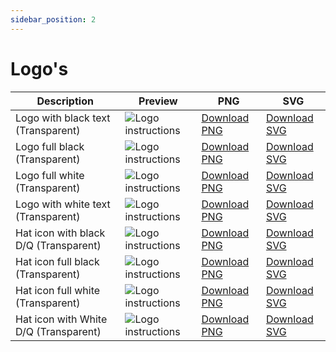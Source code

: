 ```yaml
---
sidebar_position: 2
---
```


# Logo's


| Description | Preview | PNG     | SVG
| ----------- | ------- | ------- | ---------
| Logo with black text (Transparent)  | ![Logo instructions](/img/docs/assets/logos/DigiQuip_logo_black-transparent_preview.png)    | [Download PNG](/img/docs/assets/logos/PNG/DigiQuip_logo_black-transparent.png) | [Download SVG](/img/docs/assets/logos/SVG/DigiQuip_logo_black-transparent.svg)
| Logo full black (Transparent)  | ![Logo instructions](/img/docs/assets/logos/DigiQuip_logo_fullblack-transparent_preview.png)    | [Download PNG](/img/docs/assets/logos/PNG/DigiQuip_logo_fullblack-transparent.png) | [Download SVG](/img/docs/assets/logos/SVG/DigiQuip_logo_fullblack-transparent.svg)
| Logo full white (Transparent)  | ![Logo instructions](/img/docs/assets/logos/DigiQuip_logo_fullwhite-transparent_preview.png)    | [Download PNG](/img/docs/assets/logos/PNG/DigiQuip_logo_fullwhite-transparent.png) | [Download SVG](/img/docs/assets/logos/SVG/DigiQuip_logo_fullwhite-transparent.svg)
| Logo with white text (Transparent)  | ![Logo instructions](/img/docs/assets/logos/DigiQuip_logo_white-transparent_preview.png)    | [Download PNG](/img/docs/assets/logos/PNG/DigiQuip_logo_white-transparent.png) | [Download SVG](/img/docs/assets/logos/SVG/DigiQuip_logo_white-transparent.svg)
| Hat icon with black D/Q (Transparent)  | ![Logo instructions](/img/docs/assets/logos/DigiQuip_IconD_black-transparent_preview.png)    | [Download PNG](/img/docs/assets/logos/PNG/DigiQuip_IconD_black-transparent.png) | [Download SVG](/img/docs/assets/logos/SVG/DigiQuip_IconD_black-transparent.svg)
| Hat icon full black (Transparent)  | ![Logo instructions](/img/docs/assets/logos/DigiQuip_IconD_fullblack-transparent_preview.png)    | [Download PNG](/img/docs/assets/logos/PNG/DigiQuip_IconD_fullblack-transparent.png) | [Download SVG](/img/docs/assets/logos/SVG/DigiQuip_IconD_fullblack-transparent.svg)
| Hat icon full white (Transparent)  | ![Logo instructions](/img/docs/assets/logos/DigiQuip_IconD_fullwhite-transparent_preview.png)    | [Download PNG](/img/docs/assets/logos/PNG/DigiQuip_IconD_fullwhite-transparent.png) | [Download SVG](/img/docs/assets/logos/SVG/DigiQuip_IconD_fullwhite-transparent.svg)
| Hat icon with White D/Q (Transparent)  | ![Logo instructions](/img/docs/assets/logos/DigiQuip_IconD_white-transparent_preview.png)    | [Download PNG](/img/docs/assets/logos/PNG/DigiQuip_IconD_white-transparent.png) | [Download SVG](/img/docs/assets/logos/SVG/DigiQuip_IconD_white-transparent.svg)



